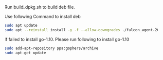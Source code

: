 Run build_dpkg.sh to build deb file.

Use following Command to install deb

```bash
sudo apt update
sudo apt --reinstall install -y -f --allow-downgrades ./falcon_agent-20181026_091752.deb
```

If failed to install go-1.10. Please run following to install go-1.10

```bash
sudo add-apt-repository ppa:gophers/archive
sudo apt-get update
```
